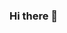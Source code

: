 ### Hi there 👋

<!--
**Hemo-Dyn/Hemo-Dyn** is a ✨ _special_ ✨ repository because its `README.md` (this file) appears on your GitHub profile.

Staring at the one spinning code donut atm. 
